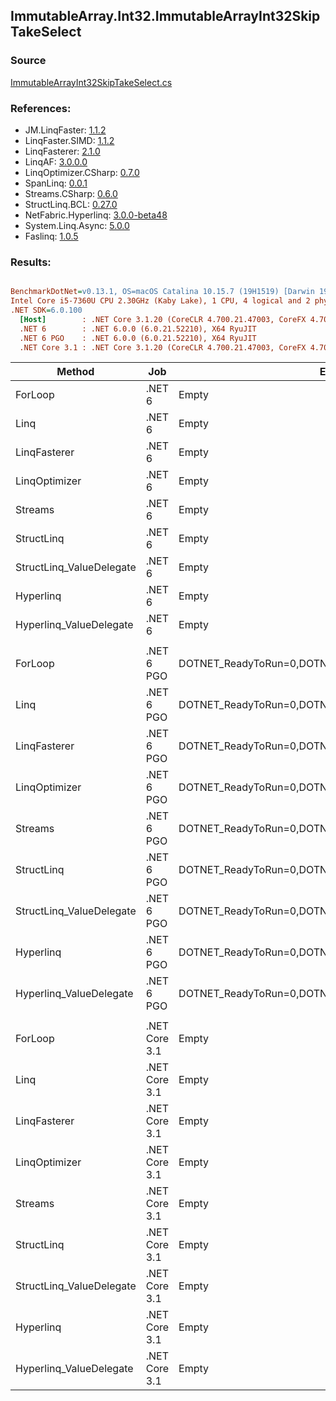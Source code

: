 ﻿## ImmutableArray.Int32.ImmutableArrayInt32SkipTakeSelect

### Source
[ImmutableArrayInt32SkipTakeSelect.cs](../LinqBenchmarks/ImmutableArray/Int32/ImmutableArrayInt32SkipTakeSelect.cs)

### References:
- JM.LinqFaster: [1.1.2](https://www.nuget.org/packages/JM.LinqFaster/1.1.2)
- LinqFaster.SIMD: [1.1.2](https://www.nuget.org/packages/LinqFaster.SIMD/1.0.3)
- LinqFasterer: [2.1.0](https://www.nuget.org/packages/LinqFasterer/2.1.0)
- LinqAF: [3.0.0.0](https://www.nuget.org/packages/LinqAF/3.0.0.0)
- LinqOptimizer.CSharp: [0.7.0](https://www.nuget.org/packages/LinqOptimizer.CSharp/0.7.0)
- SpanLinq: [0.0.1](https://www.nuget.org/packages/SpanLinq/0.0.1)
- Streams.CSharp: [0.6.0](https://www.nuget.org/packages/Streams.CSharp/0.6.0)
- StructLinq.BCL: [0.27.0](https://www.nuget.org/packages/StructLinq/0.27.0)
- NetFabric.Hyperlinq: [3.0.0-beta48](https://www.nuget.org/packages/NetFabric.Hyperlinq/3.0.0-beta48)
- System.Linq.Async: [5.0.0](https://www.nuget.org/packages/System.Linq.Async/5.0.0)
- Faslinq: [1.0.5](https://www.nuget.org/packages/Faslinq/1.0.5)

### Results:
``` ini

BenchmarkDotNet=v0.13.1, OS=macOS Catalina 10.15.7 (19H1519) [Darwin 19.6.0]
Intel Core i5-7360U CPU 2.30GHz (Kaby Lake), 1 CPU, 4 logical and 2 physical cores
.NET SDK=6.0.100
  [Host]        : .NET Core 3.1.20 (CoreCLR 4.700.21.47003, CoreFX 4.700.21.47101), X64 RyuJIT
  .NET 6        : .NET 6.0.0 (6.0.21.52210), X64 RyuJIT
  .NET 6 PGO    : .NET 6.0.0 (6.0.21.52210), X64 RyuJIT
  .NET Core 3.1 : .NET Core 3.1.20 (CoreCLR 4.700.21.47003, CoreFX 4.700.21.47101), X64 RyuJIT


```
|                   Method |           Job |                                                EnvironmentVariables |       Runtime | Skip | Count |         Mean |     Error |    StdDev |          Ratio | RatioSD |  Gen 0 | Allocated |
|------------------------- |-------------- |-------------------------------------------------------------------- |-------------- |----- |------ |-------------:|----------:|----------:|---------------:|--------:|-------:|----------:|
|                  ForLoop |        .NET 6 |                                                               Empty |      .NET 6.0 | 1000 |   100 |     71.02 ns |  0.060 ns |  0.046 ns |       baseline |         |      - |         - |
|                     Linq |        .NET 6 |                                                               Empty |      .NET 6.0 | 1000 |   100 |  1,441.62 ns |  1.458 ns |  1.364 ns |  20.30x slower |   0.03x | 0.0839 |     176 B |
|             LinqFasterer |        .NET 6 |                                                               Empty |      .NET 6.0 | 1000 |   100 |  1,149.45 ns |  4.275 ns |  3.790 ns |  16.19x slower |   0.06x | 2.5444 |   5,328 B |
|            LinqOptimizer |        .NET 6 |                                                               Empty |      .NET 6.0 | 1000 |   100 |  8,028.48 ns | 14.630 ns | 12.969 ns | 113.09x slower |   0.13x | 4.2419 |   8,898 B |
|                  Streams |        .NET 6 |                                                               Empty |      .NET 6.0 | 1000 |   100 | 12,805.91 ns | 14.578 ns | 12.173 ns | 180.32x slower |   0.16x | 0.4425 |     936 B |
|               StructLinq |        .NET 6 |                                                               Empty |      .NET 6.0 | 1000 |   100 |    295.74 ns |  0.583 ns |  0.545 ns |   4.16x slower |   0.01x | 0.0458 |      96 B |
| StructLinq_ValueDelegate |        .NET 6 |                                                               Empty |      .NET 6.0 | 1000 |   100 |    179.44 ns |  0.121 ns |  0.113 ns |   2.53x slower |   0.00x |      - |         - |
|                Hyperlinq |        .NET 6 |                                                               Empty |      .NET 6.0 | 1000 |   100 |    294.05 ns |  0.241 ns |  0.214 ns |   4.14x slower |   0.00x |      - |         - |
|  Hyperlinq_ValueDelegate |        .NET 6 |                                                               Empty |      .NET 6.0 | 1000 |   100 |    214.81 ns |  0.502 ns |  0.445 ns |   3.02x slower |   0.01x |      - |         - |
|                          |               |                                                                     |               |      |       |              |           |           |                |         |        |           |
|                  ForLoop |    .NET 6 PGO | DOTNET_ReadyToRun=0,DOTNET_TC_QuickJitForLoops=1,DOTNET_TieredPGO=1 |      .NET 6.0 | 1000 |   100 |     73.55 ns |  0.152 ns |  0.127 ns |       baseline |         |      - |         - |
|                     Linq |    .NET 6 PGO | DOTNET_ReadyToRun=0,DOTNET_TC_QuickJitForLoops=1,DOTNET_TieredPGO=1 |      .NET 6.0 | 1000 |   100 |    492.06 ns |  0.521 ns |  0.406 ns |   6.69x slower |   0.01x | 0.0839 |     176 B |
|             LinqFasterer |    .NET 6 PGO | DOTNET_ReadyToRun=0,DOTNET_TC_QuickJitForLoops=1,DOTNET_TieredPGO=1 |      .NET 6.0 | 1000 |   100 |    869.63 ns |  5.058 ns |  4.731 ns |  11.82x slower |   0.08x | 2.5444 |   5,328 B |
|            LinqOptimizer |    .NET 6 PGO | DOTNET_ReadyToRun=0,DOTNET_TC_QuickJitForLoops=1,DOTNET_TieredPGO=1 |      .NET 6.0 | 1000 |   100 |  7,717.50 ns | 10.798 ns |  9.572 ns | 104.93x slower |   0.22x | 4.2419 |   8,898 B |
|                  Streams |    .NET 6 PGO | DOTNET_ReadyToRun=0,DOTNET_TC_QuickJitForLoops=1,DOTNET_TieredPGO=1 |      .NET 6.0 | 1000 |   100 |  7,387.80 ns | 15.053 ns | 12.570 ns | 100.44x slower |   0.26x | 0.4425 |     936 B |
|               StructLinq |    .NET 6 PGO | DOTNET_ReadyToRun=0,DOTNET_TC_QuickJitForLoops=1,DOTNET_TieredPGO=1 |      .NET 6.0 | 1000 |   100 |    275.12 ns |  0.537 ns |  0.476 ns |   3.74x slower |   0.01x | 0.0458 |      96 B |
| StructLinq_ValueDelegate |    .NET 6 PGO | DOTNET_ReadyToRun=0,DOTNET_TC_QuickJitForLoops=1,DOTNET_TieredPGO=1 |      .NET 6.0 | 1000 |   100 |    177.85 ns |  0.053 ns |  0.045 ns |   2.42x slower |   0.00x |      - |         - |
|                Hyperlinq |    .NET 6 PGO | DOTNET_ReadyToRun=0,DOTNET_TC_QuickJitForLoops=1,DOTNET_TieredPGO=1 |      .NET 6.0 | 1000 |   100 |    243.17 ns |  0.090 ns |  0.070 ns |   3.31x slower |   0.01x |      - |         - |
|  Hyperlinq_ValueDelegate |    .NET 6 PGO | DOTNET_ReadyToRun=0,DOTNET_TC_QuickJitForLoops=1,DOTNET_TieredPGO=1 |      .NET 6.0 | 1000 |   100 |    221.06 ns |  0.325 ns |  0.253 ns |   3.01x slower |   0.01x |      - |         - |
|                          |               |                                                                     |               |      |       |              |           |           |                |         |        |           |
|                  ForLoop | .NET Core 3.1 |                                                               Empty | .NET Core 3.1 | 1000 |   100 |    118.64 ns |  0.129 ns |  0.114 ns |       baseline |         |      - |         - |
|                     Linq | .NET Core 3.1 |                                                               Empty | .NET Core 3.1 | 1000 |   100 |  1,835.86 ns |  2.965 ns |  2.476 ns |  15.47x slower |   0.02x | 0.0839 |     176 B |
|             LinqFasterer | .NET Core 3.1 |                                                               Empty | .NET Core 3.1 | 1000 |   100 |  1,112.05 ns |  3.697 ns |  3.088 ns |   9.37x slower |   0.03x | 2.5444 |   5,328 B |
|            LinqOptimizer | .NET Core 3.1 |                                                               Empty | .NET Core 3.1 | 1000 |   100 |  8,297.56 ns | 21.614 ns | 19.161 ns |  69.94x slower |   0.18x | 4.2572 |   8,928 B |
|                  Streams | .NET Core 3.1 |                                                               Empty | .NET Core 3.1 | 1000 |   100 | 13,576.51 ns | 15.001 ns | 13.298 ns | 114.43x slower |   0.15x | 0.4425 |     936 B |
|               StructLinq | .NET Core 3.1 |                                                               Empty | .NET Core 3.1 | 1000 |   100 |    663.88 ns |  0.947 ns |  0.886 ns |   5.60x slower |   0.01x | 0.0458 |      96 B |
| StructLinq_ValueDelegate | .NET Core 3.1 |                                                               Empty | .NET Core 3.1 | 1000 |   100 |    322.01 ns |  0.106 ns |  0.083 ns |   2.71x slower |   0.00x |      - |         - |
|                Hyperlinq | .NET Core 3.1 |                                                               Empty | .NET Core 3.1 | 1000 |   100 |    331.71 ns |  0.159 ns |  0.141 ns |   2.80x slower |   0.00x |      - |         - |
|  Hyperlinq_ValueDelegate | .NET Core 3.1 |                                                               Empty | .NET Core 3.1 | 1000 |   100 |    232.92 ns |  0.257 ns |  0.228 ns |   1.96x slower |   0.00x |      - |         - |
